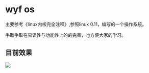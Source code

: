 # wyf os

主要参考《linux内核完全注释》,参照linux 0.11，编写的一个操作系统。

争取争取在易读性与功能性上的的完善，也方便大家的学习。

## 目前效果

![](https://i.loli.net/2018/05/23/5b05388c9124a.gif)